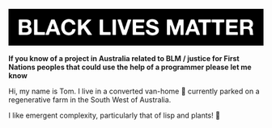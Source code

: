 ![](/blm.png)

**If you know of a project in Australia related to BLM / justice for First Nations peoples that could use the help of a programmer please let me know**

Hi, my name is Tom. I live in a converted van-home 🚐 currently parked on a regenerative farm in the South West of Australia.

I like emergent complexity, particularly that of lisp and plants! 🌿
